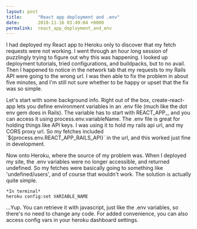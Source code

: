 ```yaml
---
layout: post
title:      "React app deployment and .env"
date:       2018-11-16 03:49:04 +0000
permalink:  react_app_deployment_and_env
---
```


<p>
I had deployed my React app to Heroku only to discover that my fetch requests were not working. I went through an hour long session of puzzlingly trying to figure out why this was happening. I looked up deployment tutorials, tried configurations, and buildpacks, but to no avail. Then I happened to notice in the network tab that my requests to my Rails API were going to the wrong url. I was then able to fix the problem in about five minutes, and I'm still not sure whether to be happy or upset that the fix was so simple.
</p>
<p> 
Let's start with some background info. Right out of the box, create-react-app lets you define environment variables in an .env file (much like the dot env gem does in Rails). The variable has to start with REACT_APP_, and you can access it using process.env.variableName. The .env file is great for holding things like API keys. I was using it to hold my rails api url, and my CORS proxy url. So my fetches included `${process.env.REACT_APP_RAILS_API}` in the url, and this worked just fine in development. 
</p>

<p>
Now onto Heroku, where the source of my problem was. When I deployed my site, the .env variables were no longer accessible, and returned undefined. So my fetches were basically going to something like 'undefined/users', and of course that wouldn't work. The solution is actually quite simple. 
</p>

```
*In terminal*
heroku config:set VARIABLE_NAME
```

<p>
...Yup. You can retrieve it with javascript, just like the .env variables, so there's no need to change any code. For added convenience, you can also access config vars in your heroku dashboard settings. 
</p>



